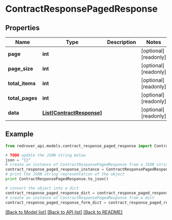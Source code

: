 # ContractResponsePagedResponse


## Properties

Name | Type | Description | Notes
------------ | ------------- | ------------- | -------------
**page** | **int** |  | [optional] [readonly] 
**page_size** | **int** |  | [optional] [readonly] 
**total_items** | **int** |  | [optional] [readonly] 
**total_pages** | **int** |  | [optional] [readonly] 
**data** | [**List[ContractResponse]**](ContractResponse.md) |  | [optional] [readonly] 

## Example

```python
from redrover_api.models.contract_response_paged_response import ContractResponsePagedResponse

# TODO update the JSON string below
json = "{}"
# create an instance of ContractResponsePagedResponse from a JSON string
contract_response_paged_response_instance = ContractResponsePagedResponse.from_json(json)
# print the JSON string representation of the object
print ContractResponsePagedResponse.to_json()

# convert the object into a dict
contract_response_paged_response_dict = contract_response_paged_response_instance.to_dict()
# create an instance of ContractResponsePagedResponse from a dict
contract_response_paged_response_form_dict = contract_response_paged_response.from_dict(contract_response_paged_response_dict)
```
[[Back to Model list]](../README.md#documentation-for-models) [[Back to API list]](../README.md#documentation-for-api-endpoints) [[Back to README]](../README.md)


